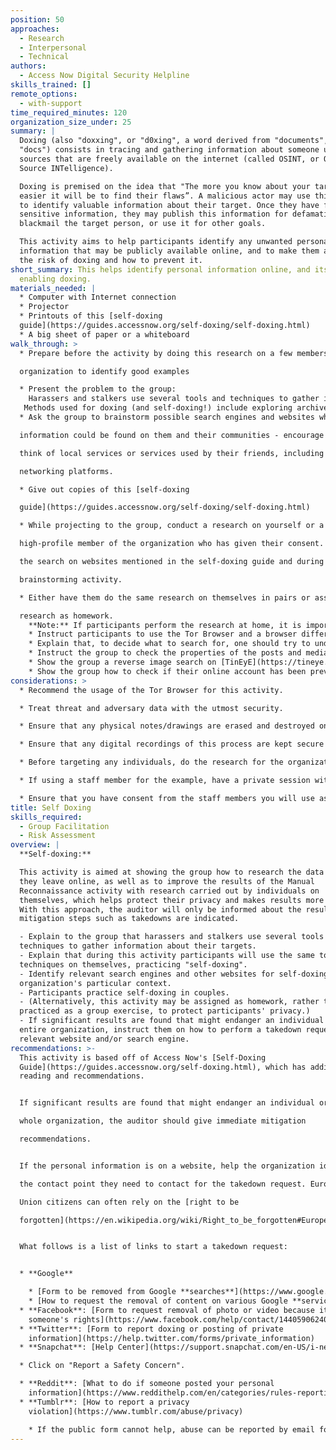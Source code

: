 ```yaml
---
position: 50
approaches:
  - Research
  - Interpersonal
  - Technical
authors:
  - Access Now Digital Security Helpline
skills_trained: []
remote_options:
  - with-support
time_required_minutes: 120
organization_size_under: 25
summary: |
  Doxing (also "doxxing", or "d0xing", a word derived from "documents", or
  "docs") consists in tracing and gathering information about someone using
  sources that are freely available on the internet (called OSINT, or Open
  Source INTelligence).

  Doxing is premised on the idea that "The more you know about your target, the
  easier it will be to find their flaws”. A malicious actor may use this method
  to identify valuable information about their target. Once they have found
  sensitive information, they may publish this information for defamation,
  blackmail the target person, or use it for other goals.

  This activity aims to help participants identify any unwanted personal
  information that may be publicly available online, and to make them aware of
  the risk of doxing and how to prevent it.
short_summary: This helps identify personal information online, and its risk in
  enabling doxing.
materials_needed: |
  * Computer with Internet connection
  * Projector
  * Printouts of this [self-doxing
  guide](https://guides.accessnow.org/self-doxing/self-doxing.html)
  * A big sheet of paper or a whiteboard
walk_through: >
  * Prepare before the activity by doing this research on a few members of the

  organization to identify good examples

  * Present the problem to the group:
    Harassers and stalkers use several tools and techniques to gather information about their targets, but since these tools and techniques are mostly public and easy to use, we can also use them ourselves, on ourselves, as a preventative measure. "Self-doxing" can help us make informed decisions about what we share online, and how. (Of course, these same instruments can also be used to learn more than is immediately obvious about someone we have met online before we give them our full trust  - for example to decide if we want to admit them to a private mailing list or group on social networking platforms.)
   Methods used for doxing (and self-doxing!) include exploring archives, yellow pages, phone directories and other publicly available information; querying common search engines like Google or DuckDuckGo; looking for a person's profile in specific services; searching for information in public forums and mailing lists; or looking for images that the person has shared (and for instance may have also published in another, more personal, account). But it can also simply consist in looking up the public information on the owner of a website, through a simple "whois search".
  * Ask the group to brainstorm possible search engines and websites where

  information could be found on them and their communities - encourage them to

  think of local services or services used by their friends, including social

  networking platforms.

  * Give out copies of this [self-doxing

  guide](https://guides.accessnow.org/self-doxing/self-doxing.html)

  * While projecting to the group, conduct a research on yourself or a

  high-profile member of the organization who has given their consent. Perform

  the search on websites mentioned in the self-doxing guide and during the

  brainstorming activity.

  * Either have them do the same research on themselves in pairs or assign this

  research as homework.
    **Note:** If participants perform the research at home, it is important to warn the group that when practicing self-doxing, there is a risk of getting exposed to results that they may find disturbing. Tell them that if they think they may need support, they should ask a close friend to be around while they carry out their research.
    * Instruct participants to use the Tor Browser and a browser different than their usual one to perform the research, and ask them to search both on the websites and services listed in the self-doxing guide and in the ones mentioned during the brainstorming.
    * Explain that, to decide what to search for, one should try to understand what activities expose them to a higher risk of being attacked by trolls or other malicious actors. They should ask themselves: "Why would someone want to spend hours of their time to track information on you in the internet?" Add that this kind of attack often affects minorities or people who support controversial opinions online, and the attack starts from the information that the malicious actor will find immediately available - like the nickname and profile used by the target in the platform where the attack has started, or the pictures the target has published in their page. This is where they should start from.
    * Instruct the group to check the properties of the posts and media they have published, to make sure that they aren't leaking their IP address or other metadata.
    * Show the group a reverse image search on [TinEyE](https://tineye.com/) or Google and recommend they do it on pictures of themselves they have published online.
    * Show the group how to check if their online account has been previously compromised on [Have I Been Pwned?](https://haveibeenpwned.com/). Explain that often results are old and if they have changed their password recently, showing up on this search may not be a problem. Tell them that if they are still using that old password for the compromised account of for other accounts, they should immediately change that password.
considerations: >
  * Recommend the usage of the Tor Browser for this activity.

  * Treat threat and adversary data with the utmost security.

  * Ensure that any physical notes/drawings are erased and destroyed once digitally recorded.

  * Ensure that any digital recordings of this process are kept secure and encrypted.

  * Before targeting any individuals, do the research for the organization itself.

  * If using a staff member for the example, have a private session with them beforehand to make sure you do not expose any sensitive information to the group.

  * Ensure that you have consent from the staff members you will use as an example for this activity.
title: Self Doxing
skills_required:
  - Group Facilitation
  - Risk Assessment
overview: |
  **Self-doxing:**

  This activity is aimed at showing the group how to research the data traces
  they leave online, as well as to improve the results of the Manual
  Reconnaissance activity with research carried out by individuals on
  themselves, which helps protect their privacy and makes results more detailed.
  With this approach, the auditor will only be informed about the results if
  mitigation steps such as takedowns are indicated.

  - Explain to the group that harassers and stalkers use several tools and
  techniques to gather information about their targets.
  - Explain that during this activity participants will use the same tools and
  techniques on themselves, practicing "self-doxing".
  - Identify relevant search engines and other websites for self-doxing in the
  organization's particular context.
  - Participants practice self-doxing in couples.
  - (Alternatively, this activity may be assigned as homework, rather than
  practiced as a group exercise, to protect participants' privacy.)
  - If significant results are found that might endanger an individual or the
  entire organization, instruct them on how to perform a takedown request to the
  relevant website and/or search engine.
recommendations: >-
  This activity is based off of Access Now's [Self-Doxing
  Guide](https://guides.accessnow.org/self-doxing.html), which has additional
  reading and recommendations.


  If significant results are found that might endanger an individual or the

  whole organization, the auditor should give immediate mitigation

  recommendations.


  If the personal information is on a website, help the organization identify

  the contact point they need to contact for the takedown request. European

  Union citizens can often rely on the [right to be

  forgotten](https://en.wikipedia.org/wiki/Right_to_be_forgotten#European_Union).


  What follows is a list of links to start a takedown request:


  * **Google**

    * [Form to be removed from Google **searches**](https://www.google.com/webmasters/tools/legal-removal-request?complaint_type=rtbf)
    * [How to request the removal of content on various Google **services**](https://support.google.com/legal/troubleshooter/1114905?rd=1/troubleshooter/1114905?rd=1)
  * **Facebook**: [Form to request removal of photo or video because it violates
    someone's rights](https://www.facebook.com/help/contact/144059062408922)
  * **Twitter**: [Form to report doxing or posting of private
    information](https://help.twitter.com/forms/private_information)
  * **Snapchat**: [Help Center](https://support.snapchat.com/en-US/i-need-help)

  * Click on "Report a Safety Concern".

  * **Reddit**: [What to do if someone posted your personal
    information](https://www.reddithelp.com/en/categories/rules-reporting/account-and-community-restrictions/posting-someones-private-or-personal)
  * **Tumblr**: [How to report a privacy
    violation](https://www.tumblr.com/abuse/privacy)

    * If the public form cannot help, abuse can be reported by email following [these instructions](http://emergencycenter.tumblr.com/post/22769438497/is-there-a-way-to-report-something-on-tumblr)
---
```

